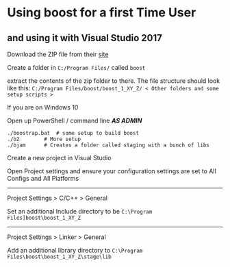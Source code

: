 # Using boost for a first Time User
## and using it with Visual Studio 2017

Download the ZIP file from their [site](https://www.boost.org/doc/libs/1_68_0/more/getting_started/windows.html#get-boost)

Create a folder in `C:/Program Files/` called `boost`

extract the contents of the zip folder to there.
	The file structure should look like this:
	`C:/Program Files/boost/boost_1_XY_Z/ < Other folders and some setup scripts >`

If you are on Windows 10

Open up PowerShell / command line **_AS ADMIN_**
```
./boostrap.bat	# some setup to build boost
./b2		# More setup
./bjam		# Creates a folder called staging with a bunch of libs
```
Create a new project in Visual Studio

Open Project settings and ensure your configuration settings are set to All
Configs and All Platforms

---

Project Settings > C/C++ > General

Set an additional Include directory to be `C:\Program Files]boost\boost_1_XY_Z`

---

Project Settings > Linker > General

Add an additional library directory to
`C:\Program Files\boost\boost_1_XY_Z\stage\lib`
